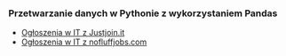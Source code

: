 ### Przetwarzanie danych w Pythonie z wykorzystaniem Pandas


- [Ogłoszenia w IT z Justjoin.it](https://github.com/marianwitkowski/python-data/blob/master/justjoin-parser.ipynb) 
- [Ogłoszenia w IT z nofluffjobs.com](https://github.com/marianwitkowski/python-data/blob/master/nofluffjobs-stat.ipynb
) 



